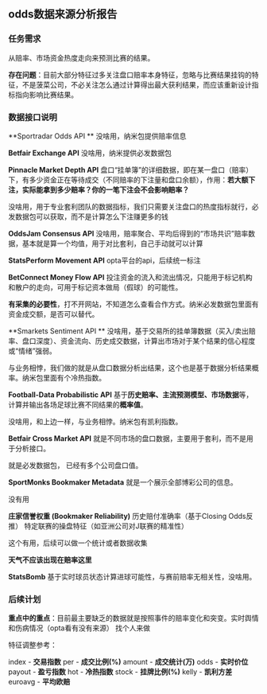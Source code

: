 ## odds数据来源分析报告

### 任务需求

从赔率、市场资金热度走向来预测比赛的结果。

**存在问题**：目前大部分特征过多关注盘口赔率本身特征，忽略与比赛结果挂钩的特征，不是菠菜公司，不必关注怎么通过计算得出最大获利结果，而应该重新设计指标指向影响比赛结果。



### 数据接口说明

**Sportradar Odds API  **                       没啥用，纳米包提供赔率信息



**Betfair Exchange API**                        没啥用，纳米提供必发数据包



**Pinnacle Market Depth API**             盘口“挂单簿”的详细数据，即在某一盘口（赔率）下，有多少资金正在等待成交（不同赔率的下注量和盘口余额），作用：**若大额下注，实际能拿到多少赔率？你的一笔下注会不会影响赔率？**   

没啥用，用于专业套利团队的数据指标，我们只需要关注盘口的热度指标就行，必发数据包可以获取，而不是计算怎么下注赚更多的钱



**OddsJam Consensus API**                   没啥用，赔率聚合、平均后得到的“市场共识”赔率数据，基本就是算一个均值，用于对比套利，自己手动就可以计算



**StatsPerform Movement API**           opta平台的api，后续统一标注



**BetConnect Money Flow API**            投注资金的流入和流出情况，只能用于标记机构和散户的走向，可用于标记资本做局（假球）的可能性。

**有采集的必要性**，打不开网站，不知道怎么查看合作方式。纳米必发数据包里面有资金成交额，是否可以替代。



**Smarkets Sentiment API **                  没啥用，基于交易所的挂单簿数据（买入/卖出赔率、盘口深度）、资金流向、历史成交数据，计算出市场对于某个结果的信心程度或“情绪”强弱。

与业务相悖，我们做的就是从盘口数据分析出结果，这个也是基于数据分析结果概率。纳米包里面有个冷热指数。



**Football-Data Probabilistic API**             基于**历史赔率、主流预测模型、市场数据**等，计算并输出各场足球比赛不同结果的**概率值**。

没啥用，和上边一样，与业务相悖。纳米包有凯利指数。  



**Betfair Cross Market API**                     就是不同市场的盘口数据，主要用于套利，而不是用于分析接口。

就是必发数据包， 已经有多个公司盘口值。



**SportMonks Bookmaker Metadata**                就是一个展示全部博彩公司的信息。

没有用



**庄家信誉权重 (Bookmaker Reliability)**                   历史赔付准确率（基于Closing Odds反推）             特定联赛的操盘特征（如亚洲公司对J联赛的精准性）

这个有用，后续可以做一个统计或者数据收集



**天气不应该出现在赔率这里**



**StatsBomb**                                 基于实时球员状态计算进球可能性，与赛前赔率无相关性，没啥用。



### 后续计划

**重点中的重点**：目前最主要缺乏的数据就是按照事件的赔率变化和突变。实时舆情和伤病情况（opta看有没有来源）  找个人来做



特征调整参考：

index - **交易指数**
per - **成交比例(%)**
amount - **成交统计(万)**
odds - **实时价位**
payout - **盈亏指数**
hot - **冷热指数**
stock - **挂牌比例(%)**
kelly - **凯利方差**
euroavg - **平均欧赔**

